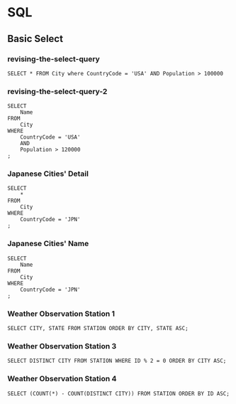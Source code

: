 # SQL

## Basic Select

### revising-the-select-query

```
SELECT * FROM City where CountryCode = 'USA' AND Population > 100000
```

### revising-the-select-query-2

```
SELECT
    Name
FROM
    City
WHERE
    CountryCode = 'USA'
    AND
    Population > 120000
;
```

### Japanese Cities' Detail

```
SELECT
    *
FROM
    City
WHERE
    CountryCode = 'JPN'
;
```

### Japanese Cities' Name

```
SELECT
    Name
FROM
    City
WHERE
    CountryCode = 'JPN'
;
```

### Weather Observation Station 1

```
SELECT CITY, STATE FROM STATION ORDER BY CITY, STATE ASC;
```

### Weather Observation Station 3

```mysql
SELECT DISTINCT CITY FROM STATION WHERE ID % 2 = 0 ORDER BY CITY ASC;
```

### Weather Observation Station 4

```mysql
SELECT (COUNT(*) - COUNT(DISTINCT CITY)) FROM STATION ORDER BY ID ASC;
```
